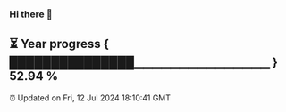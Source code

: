 ### Hi there 👋
⏳ Year progress { ███████████████▁▁▁▁▁▁▁▁▁▁▁▁▁▁▁ } 52.94 %
---
⏰ Updated on Fri, 12 Jul 2024 18:10:41 GMT

